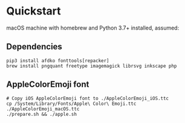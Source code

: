 # Quickstart

macOS machine with homebrew and Python 3.7+ installed, assumed:

## Dependencies

```
pip3 install afdko fonttools[repacker]
brew install pngquant freetype imagemagick librsvg inkscape php
```

## AppleColorEmoji font

```
# Copy iOS AppleColorEmoji font to ./AppleColorEmoji_iOS.ttc
cp /System/Library/Fonts/Apple\ Color\ Emoji.ttc ./AppleColorEmoji_macOS.ttc
./prepare.sh && ./apple.sh
```
